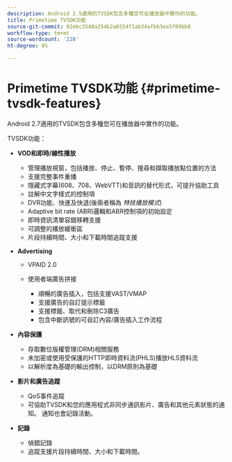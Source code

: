 ```yaml
---
description: Android 2.5適用的TVSDK包含多種您可在播放器中實作的功能。
title: Primetime TVSDK功能
source-git-commit: 02ebc3548a254b2a6554f1ab34afbb3ea5f09bb8
workflow-type: tm+mt
source-wordcount: '228'
ht-degree: 0%

---
```


# Primetime TVSDK功能 {#primetime-tvsdk-features}

Android 2.7適用的TVSDK包含多種您可在播放器中實作的功能。

TVSDK功能：

* **VOD和即時/線性播放**

   * 管理播放視窗，包括播放、停止、暫停、搜尋和擷取播放點位置的方法
   * 支援完整事件重播
   * 隱藏式字幕(608、708、WebVTT)和音訊的替代形式，可提升協助工具
   * 註解中文字樣式的控制項
   * DVR功能、快進及快退(後兩者稱為 *特技播放模式*)
   * Adaptive bit rate (ABR)邏輯和ABR控制項的初始設定
   * 即時資訊清單容錯移轉支援
   * 可調整的播放緩衝區
   * 片段持續時間、大小和下載時間追蹤支援

* **Advertising**

   * VPAID 2.0
   * 使用者端廣告拼接

      * 順暢的廣告插入，包括支援VAST/VMAP
      * 支援廣告的自訂提示標籤
      * 支援標籤、取代和刪除C3廣告
      * 包含中斷訊號的可自訂內容/廣告插入工作流程

* **內容保護**

   * 存取數位版權管理(DRM)相關服務
   * 未加密或使用受保護的HTTP即時資料流(PHLS)播放HLS資料流
   * 以解析度為基礎的輸出控制，以DRM原則為基礎

* **影片和廣告追蹤**

   * QoS事件追蹤
   * 可協助TVSDK和您的應用程式非同步通訊影片、廣告和其他元素狀態的通知。 通知也會記錄活動。

* **記錄**

   * 偵錯記錄
   * 追蹤支援片段持續時間、大小和下載時間。
